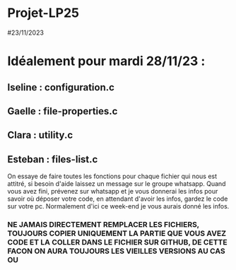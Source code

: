 # Projet-LP25
#23/11/2023
# Idéalement pour mardi 28/11/23 :

Iseline : configuration.c
-----------------------------
Gaelle : file-properties.c
-----------------------------
Clara : utility.c
-----------------------------
Esteban : files-list.c
-----------------------------

On essaye de faire toutes les fonctions pour chaque fichier qui nous est attitré, si besoin d'aide laissez un message sur le groupe whatsapp.
Quand vous avez fini, prévenez sur whatsapp et je vous donnerai les infos pour savoir où déposer votre code, en attendant d'avoir les infos, gardez le code sur votre pc.
Normalement d'ici ce week-end je vous aurais donné les infos.

### NE JAMAIS DIRECTEMENT REMPLACER LES FICHIERS, TOUJOURS COPIER UNIQUEMENT LA PARTIE QUE VOUS AVEZ CODE ET LA COLLER DANS LE FICHIER SUR GITHUB, DE CETTE FACON ON AURA TOUJOURS LES VIEILLES VERSIONS AU CAS OU
